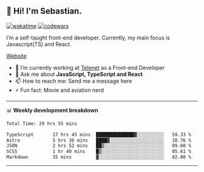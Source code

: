 ## 👋 Hi! I'm Sebastian.

[![wakatime](https://wakatime.com/badge/user/df0036c6-328a-4a39-be9b-e49417ed22a1.svg)](https://wakatime.com/@df0036c6-328a-4a39-be9b-e49417ed22a1)
[![codewars](https://www.codewars.com/users/sebavuye/badges/small)](https://www.codewars.com/users/sebavuye)

I’m a self-taught front-end developer. Currently, my main focus is Javascript(TS) and React.

[Website](https://sebastianvuye.be)

- 🔭 I’m currently working at [Telenet](https://telenet.be/) as a Front-end Developer
- 💬 Ask me about **JavaScript, TypeScript and React**
- 📫 How to reach me: Send me a message here
- ⚡ Fun fact: Movie and aviation nerd

-------

📊 **Weekly development breakdown**

<!--START_SECTION:waka-->

```txt
Total Time: 29 hrs 55 mins

TypeScript       17 hrs 45 mins  ██████████████▓░░░░░░░░░░   59.33 %
Astro            5 hrs 36 mins   ████▓░░░░░░░░░░░░░░░░░░░░   18.76 %
JSON             2 hrs 52 mins   ██▒░░░░░░░░░░░░░░░░░░░░░░   09.60 %
SCSS             1 hr 40 mins    █▒░░░░░░░░░░░░░░░░░░░░░░░   05.61 %
Markdown         35 mins         ▓░░░░░░░░░░░░░░░░░░░░░░░░   02.00 %
```

<!--END_SECTION:waka-->
-------
